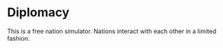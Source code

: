 Diplomacy
=========

This is a free nation simulator. Nations interact with each other in a limited fashion.
